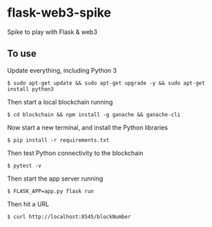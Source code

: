 # flask-web3-spike
Spike to play with Flask &amp; web3

## To use

Update everything, including Python 3

`$ sudo apt-get update && sudo apt-get upgrade -y && sudo apt-get install python3`

Then start a local blockchain running

`$ cd blockchain && npm install -g ganache && ganache-cli`

Now start a new terminal, and install the Python libraries

`$ pip install -r requirements.txt`

Then test Python connectivity to the blockchain

`$ pytest -v`

Then start the app server running

`$ FLASK_APP=app.py flask run`

Then hit a URL

`$ curl http://localhost:8545/blockNumber`